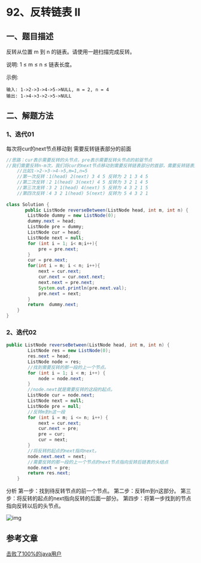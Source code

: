 # 92、反转链表 II

## 一、题目描述

反转从位置 m 到 n 的链表。请使用一趟扫描完成反转。

说明:
1 ≤ m ≤ n ≤ 链表长度。

示例:

```
输入: 1->2->3->4->5->NULL, m = 2, n = 4
输出: 1->4->3->2->5->NULL
```





## 二、解题方法

### 1、迭代01

每次将cur的next节点移动到  需要反转链表部分的前面

```java
//思路：cur表示需要反转的头节点，pre表示需要反转头节点的前驱节点
//我们需要反转n-m次，我们将cur的next节点移动到需要反转链表部分的首部，需要反转链表部分剩余节点依旧保持相对顺序即可
    //比如1->2->3->4->5,m=1,n=5
    //第一次反转：1(head) 2(next) 3 4 5 反转为 2 1 3 4 5
    //第二次反转：2 1(head) 3(next) 4 5 反转为 3 2 1 4 5
    //第三次发转：3 2 1(head) 4(next) 5 反转为 4 3 2 1 5
    //第四次反转：4 3 2 1(head) 5(next) 反转为 5 4 3 2 1
    
class Solution {
       public ListNode reverseBetween(ListNode head, int m, int n) {
        ListNode dummy = new ListNode(0);
        dummy.next = head;
        ListNode pre = dummy;
        ListNode cur = head;
        ListNode next = null;
        for (int i = 1; i< m;i++){
            pre = pre.next;
        }
        cur = pre.next;
        for(int i = m; i < n; i++){
            next = cur.next;
            cur.next = cur.next.next;
            next.next = pre.next;
            System.out.println(pre.next.val);
            pre.next = next;
        }
        return  dummy.next;
    }
}
```



### 2、迭代02

```java
public ListNode reverseBetween(ListNode head, int m, int n) {
        ListNode res = new ListNode(0);
        res.next = head;
        ListNode node = res;
        //找到需要反转的那一段的上一个节点。
        for (int i = 1; i < m; i++) {
            node = node.next;
        }
        //node.next就是需要反转的这段的起点。
        ListNode cur = node.next;
        ListNode next = null;
        ListNode pre = null;
        //反转m到n这一段
        for (int i = m; i <= n; i++) {
            next = cur.next;
            cur.next = pre;
            pre = cur;
            cur = next;
        }
        //将反转的起点的next指向next。
        node.next.next = next;
        //需要反转的那一段的上一个节点的next节点指向反转后链表的头结点
        node.next = pre;
        return res.next;
    }
```

分析
				第一步：找到待反转节点的前一个节点。
				第二步：反转m到n这部分。
				第三步：将反转的起点的next指向反转的后面一部分。
				第四步：将第一步找到的节点指向反转以后的头节点。

![img](https://gitee.com/BlacksJack/picture-bed/raw/master/img/20200918101746.jpeg)



## 参考文章

[击败了100%的java用户](https://leetcode-cn.com/problems/reverse-linked-list-ii/solution/ji-bai-liao-100de-javayong-hu-by-reedfan-6/)



